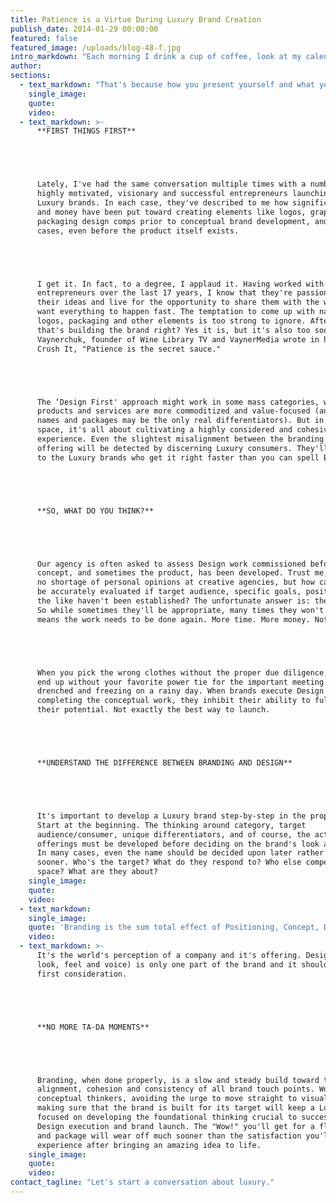 ```yaml
---
title: Patience is a Virtue During Luxury Brand Creation
publish_date: 2014-01-29 00:00:00
featured: false
featured_image: /uploads/blog-48-f.jpg
intro_markdown: "Each morning I drink a cup of coffee, look at my calendar and email, check the weather and then decide what to wear. You probably have some kind of similar routine for getting ready, whether it's choosing your outfit or picking the right accessories.​"
author:
sections:
  - text_markdown: "That's because how you present yourself and what you wear depends on what you've got planned that day. What are you doing? Who will you see? The alternative: jumping out of bed and wearing \"whatever\" might be okay, but isn't likely to set you up for success and make the right (i.e. killer) impression.​"
    single_image:
    quote:
    video:
  - text_markdown: >-
      **FIRST THINGS FIRST**





      Lately, I've had the same conversation multiple times with a number of
      highly motivated, visionary and successful entrepreneurs launching new
      Luxury brands. In each case, they've described to me how significant time
      and money have been put toward creating elements like logos, graphics and
      packaging design comps prior to conceptual brand development, and in some
      cases, even before the product itself exists.





      I get it. In fact, to a degree, I applaud it. Having worked with dozens of
      entrepreneurs over the last 17 years, I know that they're passionate about
      their ideas and live for the opportunity to share them with the world. They
      want everything to happen fast. The temptation to come up with names,
      logos, packaging and other elements is too strong to ignore. After all,
      that's building the brand right? Yes it is, but it's also too soon. As Gary
      Vaynerchuk, founder of Wine Library TV and VaynerMedia wrote in his book,
      Crush It, "Patience is the secret sauce."





      The ‘Design First' approach might work in some mass categories, where
      products and services are more commoditized and value-focused (and catchy
      names and packages may be the only real differentiators). But in the Luxury
      space, it's all about cultivating a highly considered and cohesive brand
      experience. Even the slightest misalignment between the branding and the
      offering will be detected by discerning Luxury consumers. They'll move on
      to the Luxury brands who get it right faster than you can spell BMW.





      **SO, WHAT DO YOU THINK?**





      Our agency is often asked to assess Design work commissioned before the
      concept, and sometimes the product, has been developed. Trust me, there's
      no shortage of personal opinions at creative agencies, but how can designs
      be accurately evaluated if target audience, specific goals, positioning and
      the like haven't been established? The unfortunate answer is: they can't.
      So while sometimes they'll be appropriate, many times they won't. And that
      means the work needs to be done again. More time. More money. Not good.





      When you pick the wrong clothes without the proper due diligence, you may
      end up without your favorite power tie for the important meeting or
      drenched and freezing on a rainy day. When brands execute Design before
      completing the conceptual work, they inhibit their ability to fully realize
      their potential. Not exactly the best way to launch.





      **UNDERSTAND THE DIFFERENCE BETWEEN BRANDING AND DESIGN**





      It's important to develop a Luxury brand step-by-step in the proper order.
      Start at the beginning. The thinking around category, target
      audience/consumer, unique differentiators, and of course, the actual
      offerings must be developed before deciding on the brand's look and feel.
      In many cases, even the name should be decided upon later rather than
      sooner. Who's the target? What do they respond to? Who else competes in the
      space? What are they about?​
    single_image:
    quote:
    video:
  - text_markdown:
    single_image:
    quote: 'Branding is the sum total effect of Positioning, Concept, Design and Execution.'
    video:
  - text_markdown: >-
      It's the world's perception of a company and it's offering. Design (the
      look, feel and voice) is only one part of the brand and it shouldn't be the
      first consideration.





      **NO MORE TA-DA MOMENTS**





      Branding, when done properly, is a slow and steady build toward the
      alignment, cohesion and consistency of all brand touch points. Working with
      conceptual thinkers, avoiding the urge to move straight to visuals, and
      making sure that the brand is built for its target will keep a Luxury brand
      focused on developing the foundational thinking crucial to successful
      Design execution and brand launch. The "Wow!" you'll get for a flashy logo
      and package will wear off much sooner than the satisfaction you'll
      experience after bringing an amazing idea to life.​
    single_image:
    quote:
    video:
contact_tagline: "Let's start a conversation about luxury."
---
```



